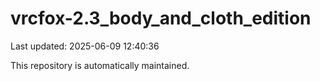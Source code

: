 # vrcfox-2.3_body_and_cloth_edition

Last updated: 2025-06-09 12:40:36

This repository is automatically maintained.
